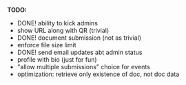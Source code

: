 
**TODO:**
- DONE! ability to kick admins
- show URL along with QR (trivial)
- DONE! document submission (not as trivial)
- enforce file size limit
- DONE! send email updates abt admin status
- profile with bio (just for fun)
- "allow multiple submissions" choice for events
- optimization: retrieve only existence of doc, not doc data